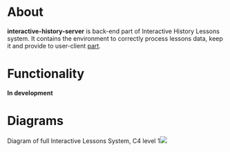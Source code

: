 # About
**interactive-history-server** is back-end part of Interactive History Lessons system. It contains the environment to
correctly process lessons data, keep it and provide to user-client [part](google.com).

# Functionality
**In development**

# Diagrams
Diagram of full Interactive Lessons System, С4 level 1![](https://drive.google.com/uc?export=view&id=1e-DVNEkYMTboKh-4B2ErcM1cjUIQwvXi)